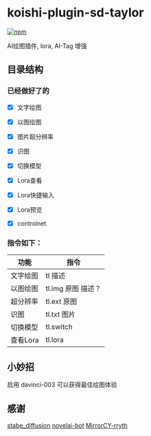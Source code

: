 # koishi-plugin-sd-taylor

[![npm](https://img.shields.io/npm/v/koishi-plugin-sd-taylor?style=flat-square)](https://www.npmjs.com/package/koishi-plugin-sd-taylor)


AI绘图插件, lora, AI-Tag 增强


## 目录结构

### 已经做好了的

- [x] 文字绘图
- [x] 以图绘图
- [x] 图片超分辨率
- [x] 识图
- [x] 切换模型
- [x] Lora查看
- [x] Lora快捷输入
- [x] Lora预览
- [x] controlnet


### 指令如下：
| 功能 | 指令 |
|  ----  | ----  |
| 文字绘图 | tl 描述 |
| 以图绘图 | tl.img 原图 描述？ |
| 超分辨率 | tl.ext 原图 |
| 识图 | tl.txt 图片 |
| 切换模型 | tl.switch|
| 查看Lora | tl.lora |


## 小妙招
启用 davinci-003 可以获得最佳绘图体验


## 感谢

[stabe_diffusion](https://github.com/AUTOMATIC1111/stable-diffusion-webui/wiki/API)
[novelai-bot](https://github.com/koishijs/novelai-bot)
[MirrorCY-rryth](https://github.com/MirrorCY/rryth)